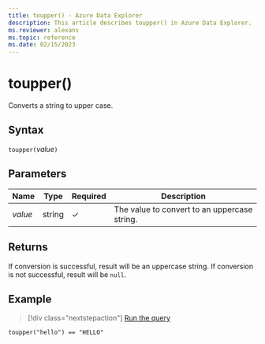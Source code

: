```yaml
---
title: toupper() - Azure Data Explorer
description: This article describes toupper() in Azure Data Explorer.
ms.reviewer: alexans
ms.topic: reference
ms.date: 02/15/2023
---
```

# toupper()

Converts a string to upper case.

## Syntax

`toupper(`*value*`)`

## Parameters

| Name | Type | Required | Description |
|--|--|--|--|
| *value* | string | &check; | The value to convert to an uppercase string.|

## Returns

If conversion is successful, result will be an uppercase string.
If conversion is not successful, result will be `null`.

## Example

> [!div class="nextstepaction"]
> <a href="https://dataexplorer.azure.com/clusters/help/databases/Samples?query=H4sIAAAAAAAAAysoyswrUSjJLy0oSC3SUMpIzcnJV9JUsLVVUPJw9fHxVwIAC8jUKyEAAAA=" target="_blank">Run the query</a>

```kusto
toupper("hello") == "HELLO"
```
